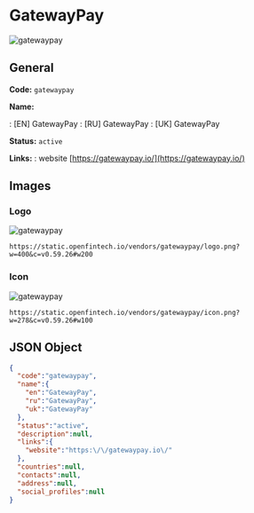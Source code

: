 
# GatewayPay 
![gatewaypay](https://static.openfintech.io/vendors/gatewaypay/logo.png?w=400&c=v0.59.26#w200)  

## General 
 
**Code:** `gatewaypay` 
 
**Name:** 
 
:	[EN] GatewayPay 
:	[RU] GatewayPay 
:	[UK] GatewayPay 
 
**Status:** `active` 
 
**Links:** 
: website [https://gatewaypay.io/](https://gatewaypay.io/) 
 

## Images 

### Logo 
 
![gatewaypay](https://static.openfintech.io/vendors/gatewaypay/logo.png?w=400&c=v0.59.26#w200)  

```
https://static.openfintech.io/vendors/gatewaypay/logo.png?w=400&c=v0.59.26#w200
```  

### Icon 
 
![gatewaypay](https://static.openfintech.io/vendors/gatewaypay/icon.png?w=278&c=v0.59.26#w100)  

```
https://static.openfintech.io/vendors/gatewaypay/icon.png?w=278&c=v0.59.26#w100
```  

## JSON Object 

```json
{
  "code":"gatewaypay",
  "name":{
    "en":"GatewayPay",
    "ru":"GatewayPay",
    "uk":"GatewayPay"
  },
  "status":"active",
  "description":null,
  "links":{
    "website":"https:\/\/gatewaypay.io\/"
  },
  "countries":null,
  "contacts":null,
  "address":null,
  "social_profiles":null
}
```  
